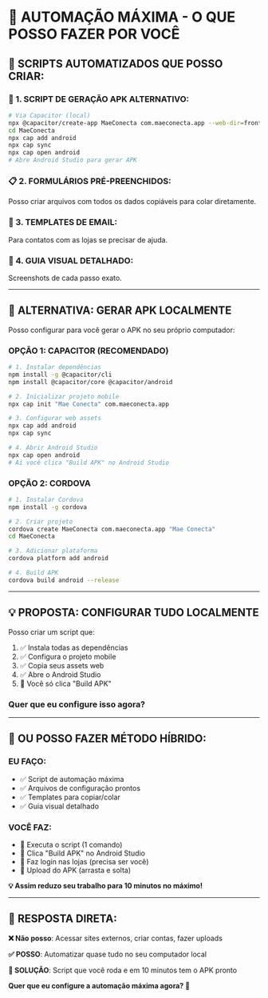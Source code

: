 # 🤖 AUTOMAÇÃO MÁXIMA - O QUE POSSO FAZER POR VOCÊ

## 🔧 **SCRIPTS AUTOMATIZADOS QUE POSSO CRIAR:**

### **📱 1. SCRIPT DE GERAÇÃO APK ALTERNATIVO:**
```bash
# Via Capacitor (local)
npx @capacitor/create-app MaeConecta com.maeconecta.app --web-dir=frontend/out
cd MaeConecta
npx cap add android
npx cap sync
npx cap open android
# Abre Android Studio para gerar APK
```

### **📋 2. FORMULÁRIOS PRÉ-PREENCHIDOS:**
Posso criar arquivos com todos os dados copiáveis para colar diretamente.

### **📧 3. TEMPLATES DE EMAIL:**
Para contatos com as lojas se precisar de ajuda.

### **📖 4. GUIA VISUAL DETALHADO:**
Screenshots de cada passo exato.

---

## 🚀 **ALTERNATIVA: GERAR APK LOCALMENTE**

Posso configurar para você gerar o APK no seu próprio computador:

### **OPÇÃO 1: CAPACITOR (RECOMENDADO)**
```bash
# 1. Instalar dependências
npm install -g @capacitor/cli
npm install @capacitor/core @capacitor/android

# 2. Inicializar projeto mobile
npx cap init "Mae Conecta" com.maeconecta.app

# 3. Configurar web assets
npx cap add android
npx cap sync

# 4. Abrir Android Studio
npx cap open android
# Aí você clica "Build APK" no Android Studio
```

### **OPÇÃO 2: CORDOVA**
```bash
# 1. Instalar Cordova
npm install -g cordova

# 2. Criar projeto
cordova create MaeConecta com.maeconecta.app "Mae Conecta"
cd MaeConecta

# 3. Adicionar plataforma
cordova platform add android

# 4. Build APK
cordova build android --release
```

---

## 💡 **PROPOSTA: CONFIGURAR TUDO LOCALMENTE**

Posso criar um script que:
1. ✅ Instala todas as dependências
2. ✅ Configura o projeto mobile
3. ✅ Copia seus assets web
4. ✅ Abre o Android Studio
5. 🔄 Você só clica "Build APK"

### **Quer que eu configure isso agora?**

---

## 🎯 **OU POSSO FAZER MÉTODO HÍBRIDO:**

### **EU FAÇO:**
- ✅ Script de automação máxima
- ✅ Arquivos de configuração prontos
- ✅ Templates para copiar/colar
- ✅ Guia visual detalhado

### **VOCÊ FAZ:**
- 🔄 Executa o script (1 comando)
- 🔄 Clica "Build APK" no Android Studio
- 🔄 Faz login nas lojas (precisa ser você)
- 🔄 Upload do APK (arrasta e solta)

**💡 Assim reduzo seu trabalho para 10 minutos no máximo!**

---

## 🤖 **RESPOSTA DIRETA:**

**❌ Não posso**: Acessar sites externos, criar contas, fazer uploads

**✅ POSSO**: Automatizar quase tudo no seu computador local

**🎯 SOLUÇÃO**: Script que você roda e em 10 minutos tem o APK pronto

**Quer que eu configure a automação máxima agora? 🚀**